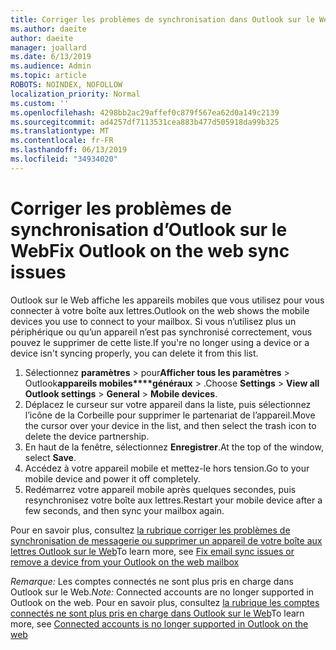 ```yaml
---
title: Corriger les problèmes de synchronisation dans Outlook sur le Web
ms.author: daeite
author: daeite
manager: joallard
ms.date: 6/13/2019
ms.audience: Admin
ms.topic: article
ROBOTS: NOINDEX, NOFOLLOW
localization_priority: Normal
ms.custom: ''
ms.openlocfilehash: 4298bb2ac29affef0c879f567ea62d0a149c2139
ms.sourcegitcommit: ad4257df7113531cea883b477d505918da99b325
ms.translationtype: MT
ms.contentlocale: fr-FR
ms.lasthandoff: 06/13/2019
ms.locfileid: "34934020"
---
```

# <a name="fix-outlook-on-the-web-sync-issues"></a><span data-ttu-id="63044-102">Corriger les problèmes de synchronisation d’Outlook sur le Web</span><span class="sxs-lookup"><span data-stu-id="63044-102">Fix Outlook on the web sync issues</span></span>

<span data-ttu-id="63044-103">Outlook sur le Web affiche les appareils mobiles que vous utilisez pour vous connecter à votre boîte aux lettres.</span><span class="sxs-lookup"><span data-stu-id="63044-103">Outlook on the web shows the mobile devices you use to connect to your mailbox.</span></span> <span data-ttu-id="63044-104">Si vous n’utilisez plus un périphérique ou qu’un appareil n’est pas synchronisé correctement, vous pouvez le supprimer de cette liste.</span><span class="sxs-lookup"><span data-stu-id="63044-104">If you're no longer using a device or a device isn't syncing properly, you can delete it from this list.</span></span>

1. <span data-ttu-id="63044-105">Sélectionnez **paramètres** > pour**Afficher tous les paramètres** > Outlook**appareils mobiles\*\*\*\*généraux** > .</span><span class="sxs-lookup"><span data-stu-id="63044-105">Choose **Settings** > **View all Outlook settings** > **General** > **Mobile devices**.</span></span>
1. <span data-ttu-id="63044-106">Déplacez le curseur sur votre appareil dans la liste, puis sélectionnez l’icône de la Corbeille pour supprimer le partenariat de l’appareil.</span><span class="sxs-lookup"><span data-stu-id="63044-106">Move the cursor over your device in the list, and then select the trash icon to delete the device partnership.</span></span>
1. <span data-ttu-id="63044-107">En haut de la fenêtre, sélectionnez **Enregistrer**.</span><span class="sxs-lookup"><span data-stu-id="63044-107">At the top of the window, select **Save**.</span></span>
1. <span data-ttu-id="63044-108">Accédez à votre appareil mobile et mettez-le hors tension.</span><span class="sxs-lookup"><span data-stu-id="63044-108">Go to your mobile device and power it off completely.</span></span>
1. <span data-ttu-id="63044-109">Redémarrez votre appareil mobile après quelques secondes, puis resynchronisez votre boîte aux lettres.</span><span class="sxs-lookup"><span data-stu-id="63044-109">Restart your mobile device after a few seconds, and then sync your mailbox again.</span></span>

<span data-ttu-id="63044-110">Pour en savoir plus, consultez [la rubrique corriger les problèmes de synchronisation de messagerie ou supprimer un appareil de votre boîte aux lettres Outlook sur le Web](https://support.office.com/article/775ed31c-05bd-4ee4-b1b3-33fad7b5b992)</span><span class="sxs-lookup"><span data-stu-id="63044-110">To learn more, see [Fix email sync issues or remove a device from your Outlook on the web mailbox](https://support.office.com/article/775ed31c-05bd-4ee4-b1b3-33fad7b5b992)</span></span>

<span data-ttu-id="63044-111">*Remarque:* Les comptes connectés ne sont plus pris en charge dans Outlook sur le Web.</span><span class="sxs-lookup"><span data-stu-id="63044-111">*Note:* Connected accounts are no longer supported in Outlook on the web.</span></span> <span data-ttu-id="63044-112">Pour en savoir plus, consultez [la rubrique les comptes connectés ne sont plus pris en charge dans Outlook sur le Web](https://support.office.com/article/5cc526bf-e928-4a99-8b9f-5e089df7d887)</span><span class="sxs-lookup"><span data-stu-id="63044-112">To learn more, see [Connected accounts is no longer supported in Outlook on the web](https://support.office.com/article/5cc526bf-e928-4a99-8b9f-5e089df7d887)</span></span>